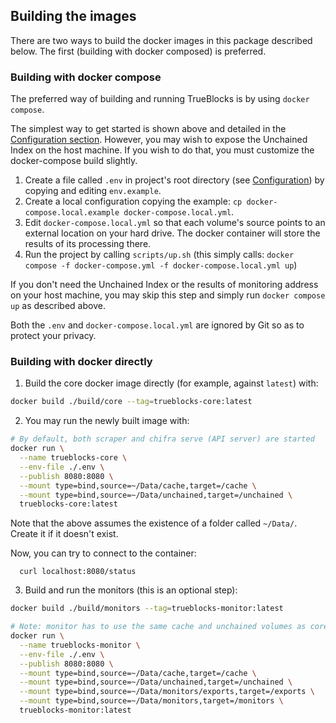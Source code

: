 ## Building the images

There are two ways to build the docker images in this package described below. The first (building with docker composed) is preferred.

### Building with docker compose

The preferred way of building and running TrueBlocks is by using `docker compose`.

The simplest way to get started is shown above and detailed in the [Configuration section](CONFIGURE.md). However, you may wish to expose the Unchained Index on the host machine. If you wish to do that, you must customize the docker-compose build slightly.

1. Create a file called `.env` in project's root directory (see [Configuration](#CONFIGURE.md)) by copying and editing `env.example`.
2. Create a local configuration copying the example: `cp docker-compose.local.example docker-compose.local.yml`.
3. Edit `docker-compose.local.yml` so that each volume's source points to an external location on your hard drive. The docker container will store the results of its processing there.
4. Run the project by calling `scripts/up.sh` (this simply calls: `docker compose -f docker-compose.yml -f docker-compose.local.yml up`)

If you don't need the Unchained Index or the results of monitoring address on your host machine, you may skip this step and simply run `docker compose up` as described above.

Both the `.env` and `docker-compose.local.yml` are ignored by Git so as to protect your privacy.

### Building with docker directly

1. Build the core docker image directly (for example, against `latest`) with:

  ```bash
  docker build ./build/core --tag=trueblocks-core:latest
  ```

2. You may run the newly built image with:

  ```bash
  # By default, both scraper and chifra serve (API server) are started
  docker run \
    --name trueblocks-core \
    --env-file ./.env \
    --publish 8080:8080 \
    --mount type=bind,source=~/Data/cache,target=/cache \
    --mount type=bind,source=~/Data/unchained,target=/unchained \
    trueblocks-core:latest
```

Note that the above assumes the existence of a folder called `~/Data/`. Create it if it doesn't exist.

Now, you can try to connect to the container:

```
  curl localhost:8080/status
  ```

3. Build and run the monitors (this is an optional step):

  ```bash
  docker build ./build/monitors --tag=trueblocks-monitor:latest

  # Note: monitor has to use the same cache and unchained volumes as core as above
  docker run \
    --name trueblocks-monitor \
    --env-file ./.env \
    --publish 8080:8080 \
    --mount type=bind,source=~/Data/cache,target=/cache \
    --mount type=bind,source=~/Data/unchained,target=/unchained \
    --mount type=bind,source=~/Data/monitors/exports,target=/exports \
    --mount type=bind,source=~/Data/monitors,target=/monitors \
    trueblocks-monitor:latest
  ```
